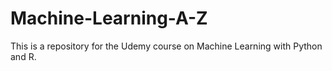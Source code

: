 # Machine-Learning-A-Z

This is a repository for the Udemy course on Machine Learning with Python and R.
